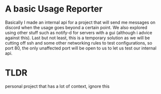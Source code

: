 # A basic Usage Reporter

Basically I made an internal api for a project that will send me messages on discord when the usage goes beyond a certain point. We also explored using other stuff such as notify-d for servers with a gui (although i advice against this). Last but not least, this is a temporary solution as we will be cutting off ssh and some other networking rules to test configurations, so port 80, the only unaffected port will be open to us to let us test our internal api.

# TLDR
personal project that has a lot of context, ignore this